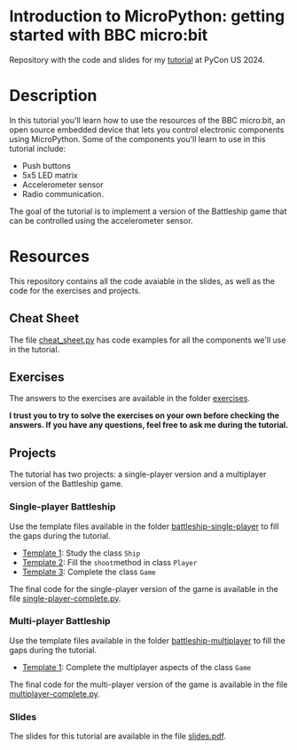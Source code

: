# Introduction to MicroPython: getting started with BBC micro:bit

Repository with the code and slides for my [tutorial](https://us.pycon.org/2024/schedule/presentation/4/) at PyCon US 2024.

# Description
In this tutorial you'll learn how to use the resources of the BBC micro:bit, an open source embedded device that lets you control electronic components using MicroPython. Some of the components you'll learn to use in this tutorial include:

* Push buttons
* 5x5 LED matrix
* Accelerometer sensor
* Radio communication.

The goal of the tutorial is to implement a version of the Battleship game that can be controlled using the accelerometer sensor.

# Resources
This repository contains all the code avaiable in the slides, as well as the code for the exercises and projects.

## Cheat Sheet
The file [cheat_sheet.py](cheat_sheet.py) has code examples for all the components we'll use in the tutorial.

## Exercises
The answers to the exercises are available in the folder [exercises](exercises).

**I trust you to try to solve the exercises on your own before checking the answers. If you have any questions, feel free to ask me during the tutorial.**

## Projects
The tutorial has two projects: a single-player version and a multiplayer version of the Battleship game.

### Single-player Battleship
Use the template files available in the folder [battleship-single-player](battleship-single-player) to fill the gaps during the tutorial.

* [Template 1](battleship-single-player/template_1.py): Study the class `Ship`
* [Template 2](battleship-single-player/template_2.py): Fill the `shoot`method in class `Player`
* [Template 3](battleship-single-player/template_3.py): Complete the class `Game`

The final code for the single-player version of the game is available in the file [single-player-complete.py](battleship-single-player/single_player_complete.py).

### Multi-player Battleship
Use the template files available in the folder [battleship-multiplayer](battleship-multiplayer) to fill the gaps during the tutorial.

* [Template 1](battleship-multiplayer/template_1.py): Complete the multiplayer aspects of the class `Game`

The final code for the multi-player version of the game is available in the file [multiplayer-complete.py](battleship-multiplayer/multiplayer_complete.py).

### Slides
The slides for this tutorial are available in the file [slides.pdf](slides.pdf).
